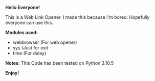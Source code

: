 **Hello Everyone!**

This is a Web Link Opener. I made this because I'm bored. Hopefully everyone can use this.


**Modules used:**
- webbrowser (For web opener)
- sys (Just for exit
- time (For delay)

**Notes:**
This Code has been tested on Python 3.10.5 


**Enjoy!**
